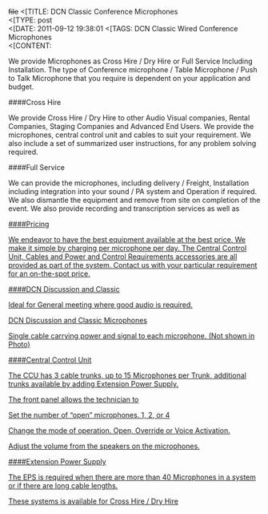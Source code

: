 ~~file~~
<[TITLE: 	DCN Classic Conference Microphones	
<[TYPE: 	post	
<[DATE: 	2011-09-12 19:38:01	
<[TAGS: 	DCN Classic Wired Conference Microphones	
<[CONTENT: 	



We provide Microphones as Cross Hire / Dry Hire or Full Service Including Installation. The type of Conference microphone / Table Microphone / Push to Talk Microphone that you require is dependent on your application and budget.





####Cross Hire



We provide Cross Hire /  Dry Hire to other Audio Visual companies, Rental Companies, Staging Companies and Advanced End Users. We provide the microphones, central control unit and cables to suit your requirement. We also include a set of summarized user instructions, for any problem solving required.





####Full Service



We can provide the microphones, including delivery / Freight, Installation including integration into your sound / PA system and Operation if required. We also dismantle the equipment and remove from site on completion of the event. We also provide recording and transcription services as well as <a href="http://congressrental.com.au/?cat=16">





####Pricing



We endeavor to have the best equipment available at the best price. We make it simple by charging per microphone per day. The Central Control Unit, Cables and Power and Control Requirements accessories are all provided as part of the system. Contact us with your particular requirement for an on-the-spot price.





####DCN Discussion and Classic



<a href="http://congressrental.com.au/wp-content/uploads/2011/09/111.jpg">



Ideal for General meeting where good audio is required.



DCN Discussion and Classic Microphones



Single cable carrying power and signal to each microphone. (Not shown in Photo)



<a href="http://congressrental.com.au/wp-content/uploads/2011/09/2.png">





####Central Control Unit



<a href="http://congressrental.com.au/wp-content/uploads/2011/09/DCN-CCU.gif">



The CCU has 3 cable trunks, up to 15 Microphones per Trunk, additional trunks available by adding Extension Power Supply.



The front panel allows the technician to



Set the number of “open” microphones. 1, 2, or 4



Change the  mode of operation. Open, Override or Voice Activation.



Adjust the volume from the speakers on the microphones.



<a href="http://congressrental.com.au/wp-content/uploads/2011/09/DCN-CCU-Rear.jpg">





####Extension Power Supply



<a href="http://congressrental.com.au/wp-content/uploads/2011/09/Extension-Power-Supply.jpg">



The EPS is required when there are more than 40 Microphones in a system or if there are long cable lengths.



These systems is available for Cross Hire / Dry Hire



